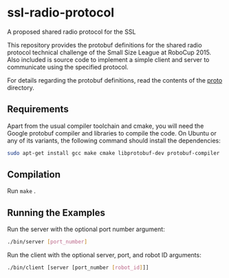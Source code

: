 # ssl-radio-protocol

A proposed shared radio protocol for the SSL

This repository provides the protobuf definitions for the shared radio protocol
technical challenge of the Small Size League at RoboCup 2015.
Also included is source code to implement a simple client and server to
communicate using the specified protocol.

For details regarding the protobuf definitions, read the contents of the [proto](../../tree/master/proto) directory.

## Requirements

Apart from the usual compiler toolchain and cmake, you will need the Google protobuf
compiler and libraries to compile the code.
On Ubuntu or any of its variants, the following command should install the
dependencies:
```bash
sudo apt-get install gcc make cmake libprotobuf-dev protobuf-compiler
```

## Compilation

Run `make` .

## Running the Examples

Run the server with the optional port number argument:
```bash
./bin/server [port_number]
```
Run the client with the optional server, port, and robot ID arguments:
```bash
./bin/client [server [port_number [robot_id]]]
```
